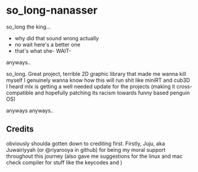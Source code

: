 # so_long-nanasser
so_long the king...
 - why did that sound wrong actually
  - no wait here's a better one
   - that's what she- WAIT-

anyways..

so_long. Great project, terrible 2D graphic library that made me wanna kill myself I genuinely wanna know how this will run shit like miniRT and cub3D
I heard mlx is getting a well needed update for the projects (making it cross-compatible and hopefully patching its racism towards funny based penguin OS)

anyways anyways..

## Credits

obviously shoulda gotten down to crediting first. Firstly, Juju, aka Juwairiyyah (or @riyarooya in github) for being my moral support throughout this journey (also gave me suggestions
for the linux and mac check compiler for stuff like the keycodes and )
